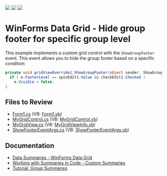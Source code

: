 <!-- default badges list -->
![](https://img.shields.io/endpoint?url=https://codecentral.devexpress.com/api/v1/VersionRange/128631031/16.1.4%2B)
[![](https://img.shields.io/badge/Open_in_DevExpress_Support_Center-FF7200?style=flat-square&logo=DevExpress&logoColor=white)](https://supportcenter.devexpress.com/ticket/details/E2429)
[![](https://img.shields.io/badge/📖_How_to_use_DevExpress_Examples-e9f6fc?style=flat-square)](https://docs.devexpress.com/GeneralInformation/403183)
<!-- default badges end -->

# WinForms Data Grid - Hide group footer for specific group level

This example implements a custom grid control with the `ShowGroupFooter` event. This event allows you to hide the group footer based on a specific condition:

```csharp
private void gridViewOverride1_ShowGroupFooter(object sender, ShowGroupFooterEventArgs e) {
  if ( e.FooterLevel == spinEdit1.Value && checkEdit1.Checked )
    e.Visible = false;
}
```


## Files to Review

* [Form1.cs](./CS/HideableGroupRowFooters/Form1.cs) (VB: [Form1.vb](./VB/HideableGroupRowFooters/Form1.vb))
* [MyGridControl.cs](./CS/HideableGroupRowFooters/CustomGridControl/MyGridControl.cs) (VB: [MyGridControl.vb](./VB/HideableGroupRowFooters/CustomGridControl/MyGridControl.vb))
* [MyGridView.cs](./CS/HideableGroupRowFooters/CustomGridControl/MyGridView.cs) (VB: [MyGridViewInfo.vb](./VB/HideableGroupRowFooters/CustomGridControl/MyGridViewInfo.vb))
* [ShowFooterEventArgs.cs](./CS/HideableGroupRowFooters/CustomGridControl/ShowFooterEventArgs.cs) (VB: [ShowFooterEventArgs.vb](./VB/HideableGroupRowFooters/CustomGridControl/ShowFooterEventArgs.vb))


## Documentation

* [Data Summaries - WinForms Data Grid](https://docs.devexpress.com/WindowsForms/3502/controls-and-libraries/data-grid/summaries)
* [Working with Summaries in Code - Custom Summaries](https://docs.devexpress.com/WindowsForms/701/controls-and-libraries/data-grid/summaries/working-with-summaries-in-code-custom-summaries)
* [Tutorial: Group Summaries](https://docs.devexpress.com/WindowsForms/114625/controls-and-libraries/data-grid/getting-started/walkthroughs/summaries/tutorial-group-summaries)
